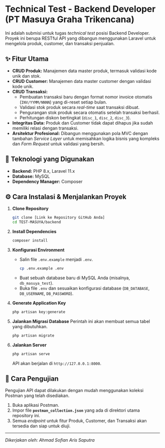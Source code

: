 # Technical Test - Backend Developer (PT Masuya Graha Trikencana)

Ini adalah submisi untuk tugas *technical test* posisi Backend Developer. Proyek ini berupa RESTful API yang dibangun menggunakan Laravel untuk mengelola produk, customer, dan transaksi penjualan.

## ✨ Fitur Utama
- **CRUD Produk:** Manajemen data master produk, termasuk validasi kode unik dan stok.
- **CRUD Customer:** Manajemen data master customer dengan validasi kode unik.
- **CRUD Transaksi:**
  - Pembuatan transaksi baru dengan format nomor invoice otomatis (`INV/YYMM/NNNN`) yang di-reset setiap bulan.
  - Validasi stok produk secara *real-time* saat transaksi dibuat.
  - Pengurangan stok produk secara otomatis setelah transaksi berhasil.
  - Perhitungan diskon bertingkat (`disc_1`, `disc_2`, `disc_3`).
- **Integritas Data:** Produk dan Customer tidak dapat dihapus jika sudah memiliki relasi dengan transaksi.
- **Arsitektur Profesional:** Dibangun menggunakan pola MVC dengan tambahan *Service Layer* untuk memisahkan logika bisnis yang kompleks dan *Form Request* untuk validasi yang bersih.

## 🚀 Teknologi yang Digunakan
- **Backend:** PHP 8.x, Laravel 11.x
- **Database:** MySQL
- **Dependency Manager:** Composer

## ⚙️ Cara Instalasi & Menjalankan Proyek

1.  **Clone Repository**
    ```bash
    git clone [Link ke Repository GitHub Anda]
    cd TEST-MASUYA/backend
    ```

2.  **Install Dependencies**
    ```bash
    composer install
    ```

3.  **Konfigurasi Environment**
    - Salin file `.env.example` menjadi `.env`.
      ```bash
      cp .env.example .env
      ```
    - Buat sebuah database baru di MySQL Anda (misalnya, `db_masuya_test`).
    - Buka file `.env` dan sesuaikan konfigurasi database (`DB_DATABASE`, `DB_USERNAME`, `DB_PASSWORD`).

4.  **Generate Application Key**
    ```bash
    php artisan key:generate
    ```

5.  **Jalankan Migrasi Database**
    Perintah ini akan membuat semua tabel yang dibutuhkan.
    ```bash
    php artisan migrate
    ```

6.  **Jalankan Server**
    ```bash
    php artisan serve
    ```
    API akan berjalan di `http://127.0.0.1:8000`.

## 🧪 Cara Pengujian
Pengujian API dapat dilakukan dengan mudah menggunakan koleksi Postman yang telah disediakan.

1.  Buka aplikasi Postman.
2.  Impor file **`postman_collection.json`** yang ada di direktori utama repository ini.
3.  Semua *endpoint* untuk fitur Produk, Customer, dan Transaksi akan tersedia dan siap untuk diuji.

---
*Dikerjakan oleh: Ahmad Sofian Aris Saputra*
